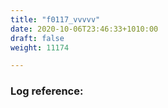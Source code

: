 ```yaml
---
title: "f0117_vvvvv"
date: 2020-10-06T23:46:33+1010:00
draft: false
weight: 11174

---
```


### Log reference: <no value>

```
